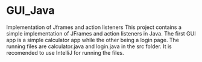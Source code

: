# GUI_Java
Implementation of Jframes and action listeners
This project contains a simple implementation of JFrames and action listeners in Java.
The first GUI app is a simple calculator app while the other being a login page.
The running files are calculator.java and login.java in the src folder. It is recomended to use IntelliJ for running the files.
